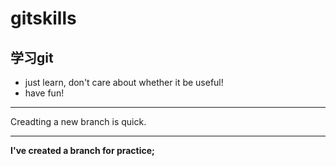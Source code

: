 # gitskills
## 学习git

* just learn, don't care about whether it be useful!
* have fun!

---
Creadting a new branch is quick.

---
__I've created a branch for practice;__
